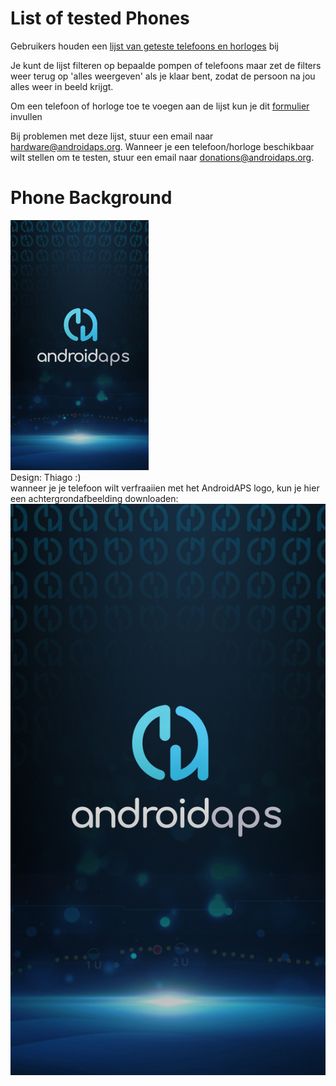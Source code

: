 # List of tested Phones

Gebruikers houden een [lijst van geteste telefoons en horloges](https://docs.google.com/spreadsheets/d/1gZAsN6f0gv6tkgy9EBsYl0BQNhna0RDqA9QGycAqCQc/edit?usp=sharing) bij

Je kunt de lijst filteren op bepaalde pompen of telefoons maar zet de filters weer terug op 'alles weergeven' als je klaar bent, zodat de persoon na jou alles weer in beeld krijgt.

Om een telefoon of horloge toe te voegen aan de lijst kun je dit [formulier](https://docs.google.com/forms/d/e/1FAIpQLScvmuqLTZ7MizuFBoTyVCZXuDb__jnQawEvMYtnnT9RGY6QUw/viewform) invullen

Bij problemen met deze lijst, stuur een email naar <hardware@androidaps.org>. Wanneer je een telefoon/horloge beschikbaar wilt stellen om te testen, stuur een email naar [donations@androidaps.org](mailto:hardware@androidaps.org).

# Phone Background

![telefoon achtergrond](../images/bg_phone_thump.jpg) </br> Design: Thiago :) </br> wanneer je je telefoon wilt verfraaiien met het AndroidAPS logo, kun je hier een achtergrondafbeelding downloaden: ![Achtergrond in hoge resolutie.](../images/bg_phone.jpg)